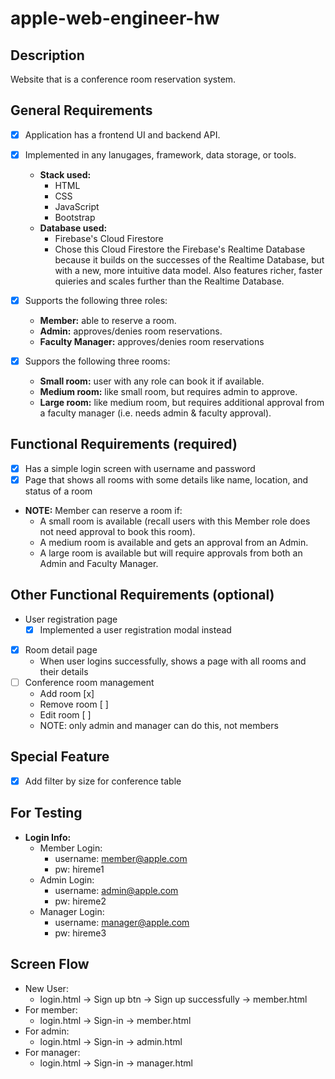 # apple-web-engineer-hw

## Description
Website that is a conference room reservation system.

## General Requirements 
- [x] Application has a frontend UI and backend API.
- [x] Implemented in any lanugages, framework, data storage, or tools.
    - **Stack used:**
        - HTML
        - CSS
        - JavaScript
        - Bootstrap
    - **Database used:**
        - Firebase's Cloud Firestore 
        - Chose this Cloud Firestore  the Firebase's Realtime Database because it builds on the successes of the Realtime Database, but with a new, more intuitive data model. Also features richer, faster quieries and scales further than the Realtime Database. 
- [x] Supports the following three roles:
    - **Member:** able to reserve a room.
    - **Admin:** approves/denies room reservations.
    - **Faculty Manager:** approves/denies room reservations

- [x] Suppors the following three rooms:
    - **Small room:** user with any role can book it if available.
    - **Medium room:** like small room, but requires admin to approve.
    - **Large room:** like medium room, but requires additional approval from a faculty manager (i.e. needs admin & faculty approval).

## Functional Requirements (required)
- [x] Has a simple login screen with username and password
- [x] Page that shows all rooms with some details like name, location, and status of a room
- **NOTE:** Member can reserve a room if:
    - A small room is available (recall users with this Member role does not need approval to book this room).
    - A medium room is available and gets an approval from an Admin.
    - A large room is available but will require approvals from both an Admin and Faculty Manager.

## Other Functional Requirements (optional)
- User registration page
    - [x] Implemented a user registration modal instead
- [x] Room detail page
    - When user logins successfully, shows a page with all rooms and their details
- [ ] Conference room management
    - Add room [x]
    - Remove room [ ]
    - Edit room [ ]
    - NOTE: only admin and manager can do this, not members

## Special Feature
- [x] Add filter by size for conference table

## For Testing
- **Login Info:**
    - Member Login:
        - username: member@apple.com
        - pw: hireme1
    - Admin Login:
        - username: admin@apple.com
        - pw: hireme2
    - Manager Login:
        - username: manager@apple.com
        - pw: hireme3
   
## Screen Flow
- New User:
    - login.html -> Sign up btn -> Sign up successfully -> member.html
- For member:
    - login.html -> Sign-in -> member.html
- For admin:
    - login.html -> Sign-in -> admin.html
- For manager:
    - login.html -> Sign-in -> manager.html
